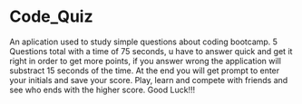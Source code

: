 # Code_Quiz

An aplication used to study simple questions about coding bootcamp.
5 Questions total with a time of 75 seconds, u have to answer quick and get it right in order to get more points, if you answer wrong the application will substract 15 seconds of the time.
At the end you will get prompt to enter your initials and save your score.
Play, learn and compete with friends and see who ends with the higher score.
Good Luck!!!